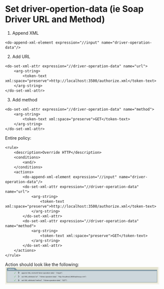 # Set driver-opertion-data (ie Soap Driver URL and Method)

1) Append XML
```
<do-append-xml-element expression="//input" name="driver-operation-data"/>
```
2) Add URL
```
<do-set-xml-attr expression="//driver-operation-data" name="url">
	<arg-string>
		<token-text xml:space="preserve">http://localhost:3500/authorize.xml</token-text>
	</arg-string>
</do-set-xml-attr>
```
3) Add method
```
<do-set-xml-attr expression="//driver-operation-data" name="method">
	<arg-string>
		<token-text xml:space="preserve">GET</token-text>
	</arg-string>
</do-set-xml-attr>
```

Entire policy:
```
<rule>
	<description>Override HTTP</description>
	<conditions>
		<and/>
	</conditions>
	<actions>
		<do-append-xml-element expression="//input" name="driver-operation-data"/>
		<do-set-xml-attr expression="//driver-operation-data" name="url">
			<arg-string>
				<token-text xml:space="preserve">http://localhost:3500/authorize.xml</token-text>
			</arg-string>
		</do-set-xml-attr>
		<do-set-xml-attr expression="//driver-operation-data" name="method">
			<arg-string>
				<token-text xml:space="preserve">GET</token-text>
			</arg-string>
		</do-set-xml-attr>
	</actions>
</rule>
```

Action should look like the following:
<img src="actions.png">
